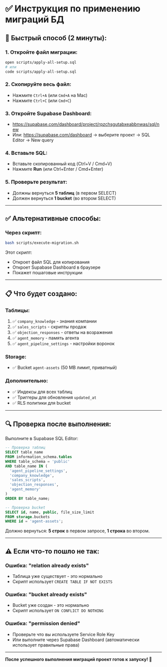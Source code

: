 # ✅ Инструкция по применению миграций БД

## 🎯 Быстрый способ (2 минуты):

### 1. Откройте файл миграции:
```bash
open scripts/apply-all-setup.sql
# или
code scripts/apply-all-setup.sql
```

### 2. Скопируйте весь файл:
- Нажмите `Ctrl+A` (или `Cmd+A` на Mac)
- Нажмите `Ctrl+C` (или `Cmd+C`)

### 3. Откройте Supabase Dashboard:
- https://supabase.com/dashboard/project/rpzchsgutabxeabbnwas/sql/new
- Или: https://supabase.com/dashboard → выберите проект → SQL Editor → New query

### 4. Вставьте SQL:
- Вставьте скопированный код (Ctrl+V / Cmd+V)
- Нажмите **Run** (или Ctrl+Enter / Cmd+Enter)

### 5. Проверьте результат:
- Должны вернуться **5 таблиц** (в первом SELECT)
- Должен вернуться **1 bucket** (во втором SELECT)

---

## ✅ Альтернативные способы:

### Через скрипт:
```bash
bash scripts/execute-migration.sh
```

Этот скрипт:
- Откроет файл SQL для копирования
- Откроет Supabase Dashboard в браузере
- Покажет пошаговые инструкции

---

## 📋 Что будет создано:

### Таблицы:
1. ✅ `company_knowledge` - знания компании
2. ✅ `sales_scripts` - скрипты продаж
3. ✅ `objection_responses` - ответы на возражения
4. ✅ `agent_memory` - память агента
5. ✅ `agent_pipeline_settings` - настройки воронок

### Storage:
- ✅ Bucket `agent-assets` (50 MB лимит, приватный)

### Дополнительно:
- ✅ Индексы для всех таблиц
- ✅ Триггеры для обновления `updated_at`
- ✅ RLS политики для bucket

---

## 🔍 Проверка после выполнения:

Выполните в Supabase SQL Editor:

```sql
-- Проверка таблиц
SELECT table_name 
FROM information_schema.tables 
WHERE table_schema = 'public' 
AND table_name IN (
  'agent_pipeline_settings',
  'company_knowledge',
  'sales_scripts',
  'objection_responses',
  'agent_memory'
)
ORDER BY table_name;

-- Проверка bucket
SELECT id, name, public, file_size_limit 
FROM storage.buckets 
WHERE id = 'agent-assets';
```

Должно вернуться: **5 строк** в первом запросе, **1 строка** во втором.

---

## ⚠️ Если что-то пошло не так:

### Ошибка: "relation already exists"
- Таблица уже существует - это нормально
- Скрипт использует `CREATE TABLE IF NOT EXISTS`

### Ошибка: "bucket already exists"
- Bucket уже создан - это нормально
- Скрипт использует `ON CONFLICT DO NOTHING`

### Ошибка: "permission denied"
- Проверьте что вы используете Service Role Key
- Или выполните через Supabase Dashboard (автоматически использует правильные права)

---

**После успешного выполнения миграций проект готов к запуску! 🚀**

